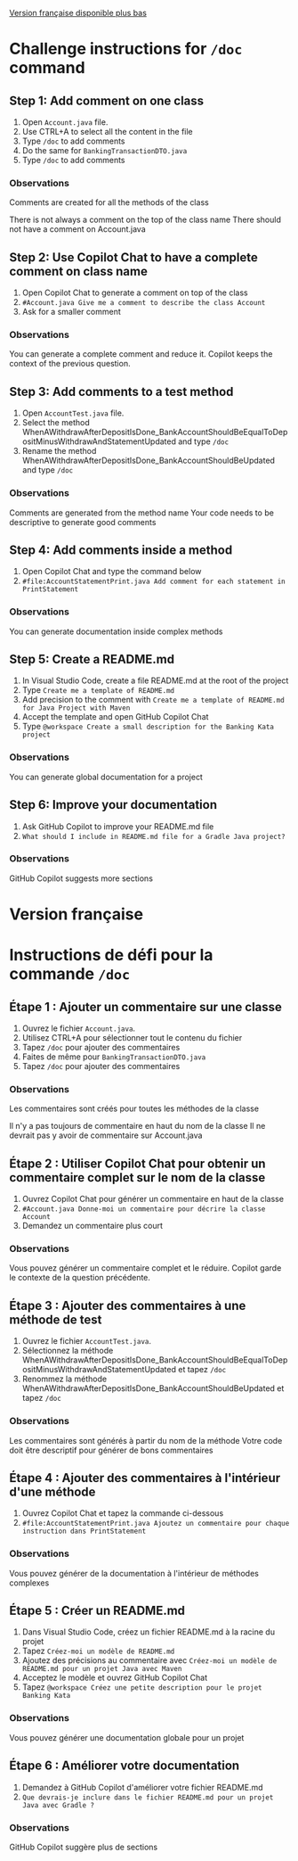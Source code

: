 [Version française disponible plus bas](#version-française)

# Challenge instructions for `/doc` command

## Step 1: Add comment on one class

1. Open `Account.java` file.
2. Use CTRL+A to select all the content in the file
3. Type `/doc` to add comments
4. Do the same for `BankingTransactionDTO.java`
5. Type `/doc` to add comments

### Observations

Comments are created for all the methods of the class

There is not always a comment on the top of the class name
There should not have a comment on Account.java

## Step 2: Use Copilot Chat to have a complete comment on class name

1. Open Copilot Chat to generate a comment on top of the class
2. `#Account.java Give me a comment to describe the class Account`
3. Ask for a smaller comment

### Observations

You can generate a complete comment and reduce it.
Copilot keeps the context of the previous question.

## Step 3: Add comments to a test method

1. Open `AccountTest.java` file.
2. Select the method WhenAWithdrawAfterDepositIsDone_BankAccountShouldBeEqualToDepositMinusWithdrawAndStatementUpdated and type `/doc`
3. Rename the method WhenAWithdrawAfterDepositIsDone_BankAccountShouldBeUpdated and type `/doc`

### Observations

Comments are generated from the method name
Your code needs to be descriptive to generate good comments

## Step 4: Add comments inside a method

1. Open Copilot Chat and type the command below
2. `#file:AccountStatementPrint.java Add comment for each statement in PrintStatement`

### Observations

You can generate documentation inside complex methods

## Step 5: Create a README.md

1. In Visual Studio Code, create a file README.md at the root of the project
2. Type `Create me a template of README.md`
3. Add precision to the comment with `Create me a template of README.md for Java Project with Maven`
4. Accept the template and open GitHub Copilot Chat
5. Type `@workspace Create a small description for the Banking Kata project`

### Observations

You can generate global documentation for a project

## Step 6: Improve your documentation

1. Ask GitHub Copilot to improve your README.md file
2. `What should I include in README.md file for a Gradle Java project?`

### Observations

GitHub Copilot suggests more sections

# Version française

# Instructions de défi pour la commande `/doc`

## Étape 1 : Ajouter un commentaire sur une classe

1. Ouvrez le fichier `Account.java`.
2. Utilisez CTRL+A pour sélectionner tout le contenu du fichier
3. Tapez `/doc` pour ajouter des commentaires
4. Faites de même pour `BankingTransactionDTO.java`
5. Tapez `/doc` pour ajouter des commentaires

### Observations

Les commentaires sont créés pour toutes les méthodes de la classe

Il n'y a pas toujours de commentaire en haut du nom de la classe
Il ne devrait pas y avoir de commentaire sur Account.java

## Étape 2 : Utiliser Copilot Chat pour obtenir un commentaire complet sur le nom de la classe

1. Ouvrez Copilot Chat pour générer un commentaire en haut de la classe
2. `#Account.java Donne-moi un commentaire pour décrire la classe Account`
3. Demandez un commentaire plus court

### Observations

Vous pouvez générer un commentaire complet et le réduire.
Copilot garde le contexte de la question précédente.

## Étape 3 : Ajouter des commentaires à une méthode de test

1. Ouvrez le fichier `AccountTest.java`.
2. Sélectionnez la méthode WhenAWithdrawAfterDepositIsDone_BankAccountShouldBeEqualToDepositMinusWithdrawAndStatementUpdated et tapez `/doc`
3. Renommez la méthode WhenAWithdrawAfterDepositIsDone_BankAccountShouldBeUpdated et tapez `/doc`

### Observations

Les commentaires sont générés à partir du nom de la méthode
Votre code doit être descriptif pour générer de bons commentaires

## Étape 4 : Ajouter des commentaires à l'intérieur d'une méthode

1. Ouvrez Copilot Chat et tapez la commande ci-dessous
2. `#file:AccountStatementPrint.java Ajoutez un commentaire pour chaque instruction dans PrintStatement`

### Observations

Vous pouvez générer de la documentation à l'intérieur de méthodes complexes

## Étape 5 : Créer un README.md

1. Dans Visual Studio Code, créez un fichier README.md à la racine du projet
2. Tapez `Créez-moi un modèle de README.md`
3. Ajoutez des précisions au commentaire avec `Créez-moi un modèle de README.md pour un projet Java avec Maven`
4. Acceptez le modèle et ouvrez GitHub Copilot Chat
5. Tapez `@workspace Créez une petite description pour le projet Banking Kata`

### Observations

Vous pouvez générer une documentation globale pour un projet

## Étape 6 : Améliorer votre documentation

1. Demandez à GitHub Copilot d'améliorer votre fichier README.md
2. `Que devrais-je inclure dans le fichier README.md pour un projet Java avec Gradle ?`

### Observations

GitHub Copilot suggère plus de sections